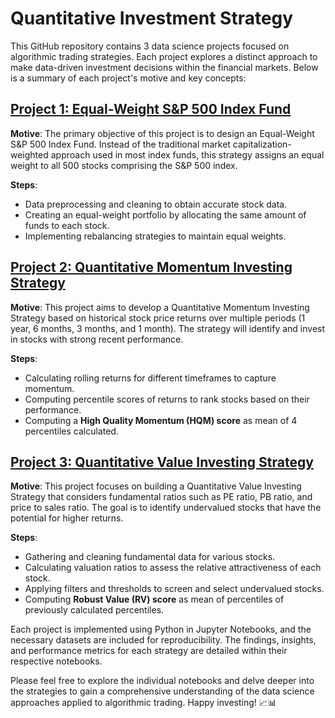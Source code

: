 # Quantitative Investment Strategy

This GitHub repository contains 3 data science projects focused on algorithmic trading strategies. Each project
explores a distinct approach to make data-driven investment decisions within the financial markets. Below is a summary
of each project's motive and key concepts:

## [Project 1: Equal-Weight S&P 500 Index Fund](https://github.com/imsoumya18/quantitative_investment_strategy/blob/main/Project%201%3A%20Equal-Weight%20S%26P%20500%20Index%20Fund/1_equal_weight_s%26p500.ipynb)

**Motive**: The primary objective of this project is to design an Equal-Weight S&P 500 Index Fund. Instead of the
traditional market capitalization-weighted approach used in most index funds, this strategy assigns an equal weight to
all 500 stocks comprising the S&P 500 index.

**Steps**:

- Data preprocessing and cleaning to obtain accurate stock data.
- Creating an equal-weight portfolio by allocating the same amount of funds to each stock.
- Implementing rebalancing strategies to maintain equal weights.

## [Project 2: Quantitative Momentum Investing Strategy](https://github.com/imsoumya18/quantitative_investment_strategy/blob/main/Project%202%3A%20Quantitative%20Momentum%20Investing%20Strategy/2_quantitative_momentum_strategy.ipynb)

**Motive**: This project aims to develop a Quantitative Momentum Investing Strategy based on historical stock price
returns over multiple periods (1 year, 6 months, 3 months, and 1 month). The strategy will identify and invest in stocks
with strong recent performance.

**Steps**:

- Calculating rolling returns for different timeframes to capture momentum.
- Computing percentile scores of returns to rank stocks based on their performance.
- Computing a **High Quality Momentum (HQM) score** as mean of 4 percentiles calculated.

## [Project 3: Quantitative Value Investing Strategy](https://github.com/imsoumya18/quantitative_investment_strategy/blob/main/Project%203%3A%20Quantitative%20Value%20Investing%20Strategy/3_quantitative_value_strategy.ipynb)

**Motive**: This project focuses on building a Quantitative Value Investing Strategy that considers fundamental ratios
such as PE ratio, PB ratio, and price to sales ratio. The goal is to identify undervalued stocks that have the potential
for higher returns.

**Steps**:

- Gathering and cleaning fundamental data for various stocks.
- Calculating valuation ratios to assess the relative attractiveness of each stock.
- Applying filters and thresholds to screen and select undervalued stocks.
- Computing **Robust Value (RV) score** as mean of percentiles of previously calculated percentiles.

Each project is implemented using Python in Jupyter Notebooks, and the necessary datasets are included for
reproducibility. The findings, insights, and performance metrics for each strategy are detailed within their respective
notebooks.

Please feel free to explore the individual notebooks and delve deeper into the strategies to gain a comprehensive
understanding of the data science approaches applied to algorithmic trading. Happy investing! 📈📊

